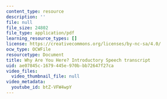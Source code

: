 ```yaml
---
content_type: resource
description: ''
file: null
file_size: 24802
file_type: application/pdf
learning_resource_types: []
license: https://creativecommons.org/licenses/by-nc-sa/4.0/
ocw_type: OCWFile
resourcetype: Document
title: Why Are You Here? Introductory Speech transcript
uid: ae07845c-1679-445e-970b-bb72647f27ca
video_files:
  video_thumbnail_file: null
video_metadata:
  youtube_id: btZ-VFW4wpY
---
```

